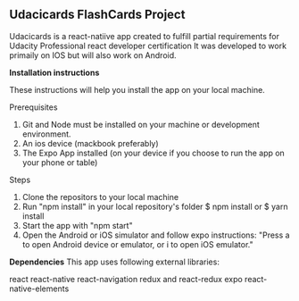 <h2>Udacicards FlashCards Project</h2>

Udacicards is a react-natiive app created to fulfill partial requirements for Udacity Professional react developer certification 
It was developed to work primaily on IOS but will also work on Android. 

<b>Installation instructions</b>

These instructions will help you install the app on your local machine.

Prerequisites
  1. Git and Node must be installed on your machine or development environment.
  2. An ios device (mackbook preferably)
  3. The Expo App installed (on your device if you choose to run the app on your phone or table)
  
Steps
 1. Clone the repositors to your local machine
 2. Run "npm install" in your local repository's folder
    $ npm install or $ yarn install
 3. Start the app with "npm start"
 4.  Open the Android or iOS simulator and follow expo instructions: "Press a to open Android device or emulator, or i to open iOS   emulator."
 
 
<b>Dependencies</b>
This app uses following external libraries:

react
react-native
react-navigation
redux and react-redux
expo
react-native-elements
 

